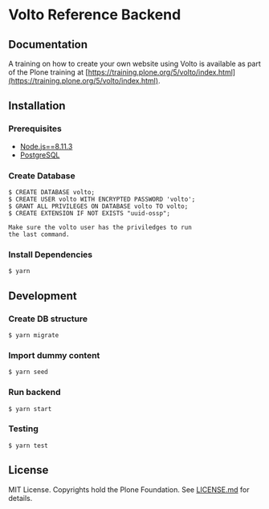 # Volto Reference Backend

## Documentation

A training on how to create your own website using Volto is available as part of the Plone training at [https://training.plone.org/5/volto/index.html](https://training.plone.org/5/volto/index.html).

## Installation

### Prerequisites

- [Node.js==8.11.3](https://nodejs.org/)
- [PostgreSQL](https://www.postgresql.org/)

### Create Database

    $ CREATE DATABASE volto;
    $ CREATE USER volto WITH ENCRYPTED PASSWORD 'volto';
    $ GRANT ALL PRIVILEGES ON DATABASE volto TO volto;
    $ CREATE EXTENSION IF NOT EXISTS "uuid-ossp";

    Make sure the volto user has the priviledges to run 
    the last command.

### Install Dependencies

    $ yarn

## Development

### Create DB structure

    $ yarn migrate

### Import dummy content

    $ yarn seed

### Run backend

    $ yarn start

### Testing

    $ yarn test

## License

MIT License. Copyrights hold the Plone Foundation.
See [LICENSE.md](LICENSE.md) for details.
